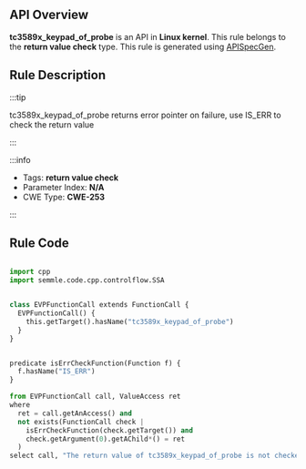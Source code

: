 ---
---


## API Overview
**tc3589x_keypad_of_probe** is an API in **Linux kernel**. This rule belongs to the **return value check** type. This rule is generated using [APISpecGen](../../tools/APISpecGen).
## Rule Description

:::tip

tc3589x_keypad_of_probe returns error pointer on failure, use IS_ERR to check the return value

:::

:::info

- Tags: **return value check**
- Parameter Index: **N/A**
- CWE Type: **CWE-253**

:::

## Rule Code
```python

import cpp
import semmle.code.cpp.controlflow.SSA


class EVPFunctionCall extends FunctionCall {
  EVPFunctionCall() {
    this.getTarget().hasName("tc3589x_keypad_of_probe")
  }
}


predicate isErrCheckFunction(Function f) {
  f.hasName("IS_ERR") 
}

from EVPFunctionCall call, ValueAccess ret
where
  ret = call.getAnAccess() and
  not exists(FunctionCall check |
    isErrCheckFunction(check.getTarget()) and
    check.getArgument(0).getAChild*() = ret
  )
select call, "The return value of tc3589x_keypad_of_probe is not checked with IS_ERR."
    
```